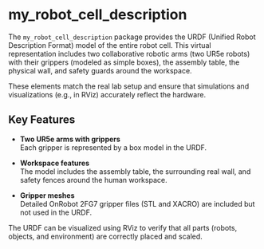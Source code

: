 # my_robot_cell_description

The `my_robot_cell_description` package provides the URDF (Unified Robot Description Format) model of the entire robot cell. This virtual representation includes two collaborative robotic arms (two UR5e robots) with their grippers (modeled as simple boxes), the assembly table, the physical wall, and safety guards around the workspace.

These elements match the real lab setup and ensure that simulations and visualizations (e.g., in RViz) accurately reflect the hardware.

## Key Features

- **Two UR5e arms with grippers**  
  Each gripper is represented by a box model in the URDF.

- **Workspace features**  
  The model includes the assembly table, the surrounding real wall, and safety fences around the human workspace.

- **Gripper meshes**  
  Detailed OnRobot 2FG7 gripper files (STL and XACRO) are included but not used in the URDF.



 The URDF can be visualized using RViz to verify that all parts (robots, objects, and environment) are correctly placed and scaled.
